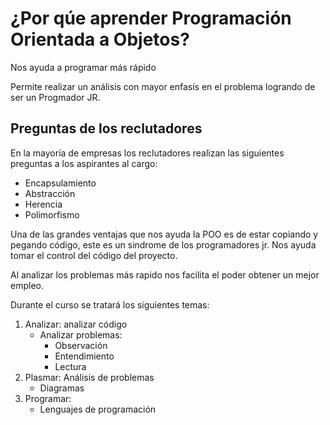 # ¿Por qúe aprender Programación Orientada a Objetos?

Nos ayuda a programar más rápido

Permite realizar un análisis con mayor enfasís en el problema logrando de ser un Progmador JR.

## Preguntas de los reclutadores
En la mayoría de empresas los reclutadores realizan las siguientes preguntas a los aspirantes al cargo: 
- Encapsulamiento
- Abstracción
- Herencia
- Polimorfismo

Una de las grandes ventajas que nos ayuda la POO es de estar copiando y pegando código, este es un sindrome de los programadores jr.
Nos ayuda tomar el control del código del proyecto. 

Al analizar los problemas más rapido nos facilita el poder obtener un mejor empleo.

Durante el curso se tratará los siguientes temas: 
1. Analizar: analizar código 
    - Analizar problemas:
        - Observación
        - Entendimiento
        - Lectura
2. Plasmar: Análisis de problemas
    - Diagramas
3. Programar:
    - Lenguajes de programación